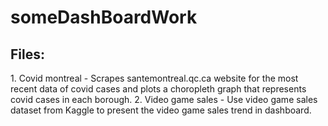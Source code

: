 # someDashBoardWork
<h2>Files:</h2>
1. Covid montreal
- Scrapes santemontreal.qc.ca website for the most recent data of covid cases and plots a choropleth graph that represents covid cases in each borough.
2. Video game sales
- Use video game sales dataset from Kaggle to present the video game sales trend in dashboard.
